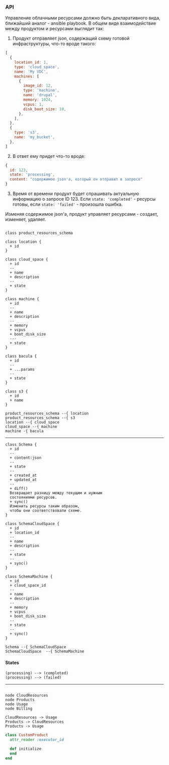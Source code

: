 
### API

Управление облачными ресурсами должно быть декларативного вида, ближайший аналог - ansible playbook. В общем виде взаимодействие между продуктом и ресурсами выглядит так:
1. Продукт отправляет json, содержащий схему готовой инфраструктуры, что-то вроде такого:
```js
[
  {
    location_id: 1,
    type: 'cloud_space',
    name: 'My VDC',
    machines: [
      {
        image_id: 12,
        type: 'machine',
        name: 'drupal',
        memory: 1024,
        vcpus: 1,
        disk_boot_size: 10,
      },
    ],
  },
  {
    type: 's3',
    name: 'my_bucket',
  },
]
```

2. В ответ ему придет что-то вроде:
```js
{
  id: 123,
  state: 'processing',
  content: "содержимое json'а, который он отправил в запросе"
}
```

3. Время от времени продукт будет спрашивать актуальную информацию о запросе ID 123. Если ```state: 'completed'``` - ресурсы готовы, если ```state: 'failed'``` - произошла ошибка.

Изменяя содержимое json'а, продукт управляет ресурсами - создает, изменяет, удаляет.

```plantuml

class product_resources_schema

class location {
  + id
}

class cloud_space {
  + id
  --
  + name
  + description
  --
  + state
}

class machine {
  + id
  --
  + name
  + description
  --
  + memory
  + vcpus
  + boot_disk_size
  ---
  + state
}

class bacula {
  + id
  --
  + ...params
  --
  + state
}

class s3 {
  + id
  + name
}

product_resources_schema --{ location
product_resources_schema --{ s3
location --{ cloud_space
cloud_space --{ machine
machine -{ bacula
```

---

```plantuml
class Schema {
  + id
  --
  + content:json
  --
  + state
  --
  + created_at
  + updated_at
  --
  + diff()
  Возвращает разницу между текущим и нужным
  состояниями ресурсов.
  + sync()
  Изменить ресурсы таким образом,
  чтобы они соответствовали схеме.
}

class SchemaCloudSpace {
  + id
  + location_id
  --
  + name
  + description
  --
  + state
  --
  + sync()
}

class SchemaMachine {
  + id
  + cloud_space_id
  --
  + name
  + description
  --
  + memory
  + vcpus
  + boot_disk_size
  --
  + state
  --
  + sync()
}

Schema --{ SchemaCloudSpace
SchemaCloudSpace  --{ SchemaMachine

```

#### States

```plantuml
(processing) --> (completed)
(processing) --> (failed)
```

---

```plantuml

node CloudResources
node Products
node Usage
node Billing

CloudResources -> Usage
Products -> CloudResources
Products -> Usage
```




```ruby
class CustomProduct
  attr_reader :executor_id

  def initialize
  end
end
```
